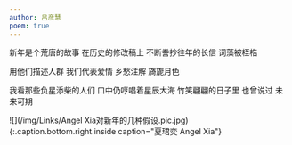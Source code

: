 ```yaml
---
author: 吕彦慧
poem: true
---
```


新年是个荒唐的故事
在历史的修改稿上
不断誊抄往年的长信
词藻被桎梏

用他们描述人群
我们代表爱情
乡愁注解
旖旎月色

我看那些负星添柴的人们
口中仍哼唱着星辰大海
竹笑翩翩的日子里
也曾说过
未来可期

![](/img/Links/Angel Xia对新年的几种假设.pic.jpg)
{:.caption.bottom.right.inside caption="夏珺奕 Angel Xia"}
